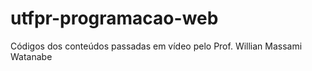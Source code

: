 # utfpr-programacao-web
Códigos dos conteúdos passadas em vídeo pelo Prof. Willian Massami Watanabe
